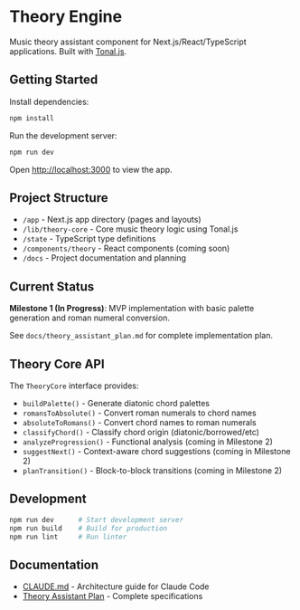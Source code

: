 # Theory Engine

Music theory assistant component for Next.js/React/TypeScript applications. Built with [Tonal.js](https://github.com/tonaljs/tonal).

## Getting Started

Install dependencies:

```bash
npm install
```

Run the development server:

```bash
npm run dev
```

Open [http://localhost:3000](http://localhost:3000) to view the app.

## Project Structure

- `/app` - Next.js app directory (pages and layouts)
- `/lib/theory-core` - Core music theory logic using Tonal.js
- `/state` - TypeScript type definitions
- `/components/theory` - React components (coming soon)
- `/docs` - Project documentation and planning

## Current Status

**Milestone 1 (In Progress)**: MVP implementation with basic palette generation and roman numeral conversion.

See `docs/theory_assistant_plan.md` for complete implementation plan.

## Theory Core API

The `TheoryCore` interface provides:

- `buildPalette()` - Generate diatonic chord palettes
- `romansToAbsolute()` - Convert roman numerals to chord names
- `absoluteToRomans()` - Convert chord names to roman numerals
- `classifyChord()` - Classify chord origin (diatonic/borrowed/etc)
- `analyzeProgression()` - Functional analysis (coming in Milestone 2)
- `suggestNext()` - Context-aware chord suggestions (coming in Milestone 2)
- `planTransition()` - Block-to-block transitions (coming in Milestone 2)

## Development

```bash
npm run dev      # Start development server
npm run build    # Build for production
npm run lint     # Run linter
```

## Documentation

- [CLAUDE.md](./CLAUDE.md) - Architecture guide for Claude Code
- [Theory Assistant Plan](./docs/theory_assistant_plan.md) - Complete specifications

